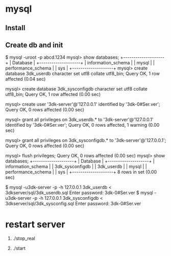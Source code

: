 
mysql
===========================

Install
---------------------------

Create db and init
---------------------------
$ mysql -uroot -p
abcd.1234
mysql> show databases;
+--------------------+
| Database           |
+--------------------+
| information_schema |
| mysql              |
| performance_schema |
| sys                |
+--------------------+
mysql> create database 3dk_userdb character set utf8 collate utf8_bin;
Query OK, 1 row affected (0.04 sec)

mysql> create database 3dk_sysconfigdb character set utf8 collate utf8_bin;
Query OK, 1 row affected (0.00 sec)

mysql> create user '3dk-server'@'127.0.0.1' identified by '3dk-0#Ser.ver';
Query OK, 0 rows affected (0.00 sec)

mysql> grant all privileges on 3dk_userdb.* to '3dk-server'@'127.0.0.1' identified by '3dk-0#Ser.ver';
Query OK, 0 rows affected, 1 warning (0.00 sec)

mysql> grant all privileges on 3dk_sysconfigdb.* to '3dk-server'@'127.0.0.1';
Query OK, 0 rows affected (0.00 sec)

mysql> flush privileges;
Query OK, 0 rows affected (0.00 sec)
mysql> show databases;
+--------------------+
| Database           |
+--------------------+
| information_schema |
| 3dk_sysconfigdb    |
| 3dk_userdb         |
| mysql              |
| performance_schema |
| sys                |
+--------------------+
8 rows in set (0.00 sec)


$ mysql -u3dk-server -p -h 127.0.0.1 3dk_userdb < 3dkserver/sql/3dk_userdb.sql 
Enter password: 3dk-0#Ser.ver
$ mysql -u3dk-server -p -h 127.0.0.1 3dk_sysconfigdb < 3dkserver/sql/3dk_sysconfig.sql 
Enter password: 3dk-0#Ser.ver


restart server
=======================
1) ./stop_real

2) ./start
